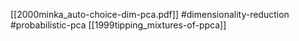 [[2000minka_auto-choice-dim-pca.pdf]]
#dimensionality-reduction #probabilistic-pca
[[1999tipping_mixtures-of-ppca]]

